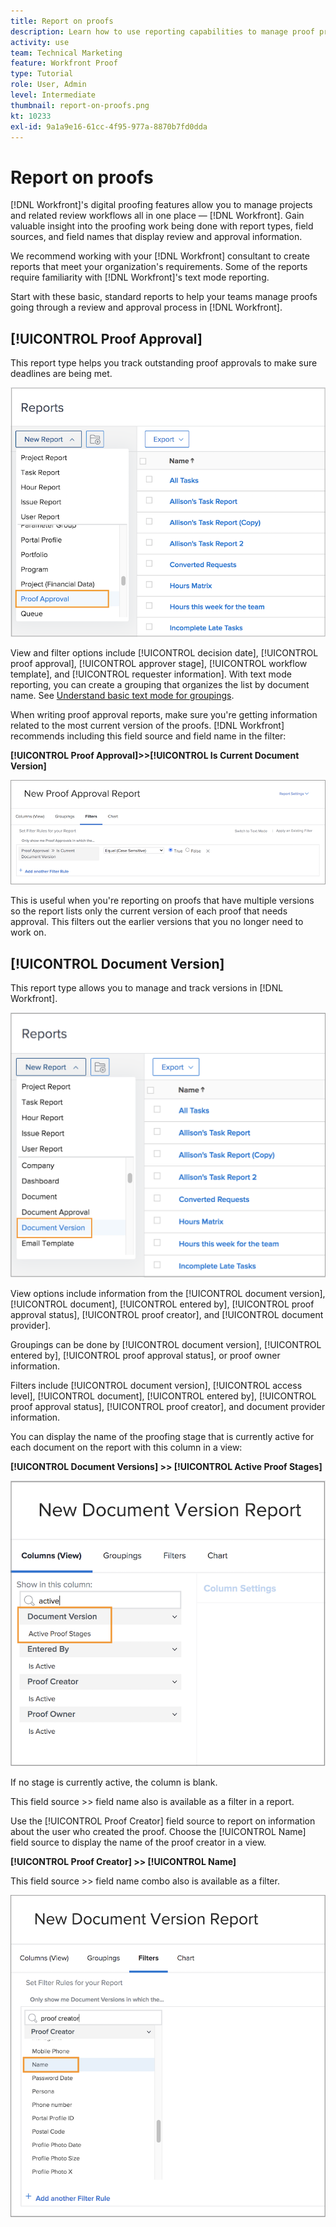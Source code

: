 ```yaml
---
title: Report on proofs
description: Learn how to use reporting capabilities to manage proof progress.
activity: use
team: Technical Marketing
feature: Workfront Proof
type: Tutorial
role: User, Admin
level: Intermediate
thumbnail: report-on-proofs.png
kt: 10233
exl-id: 9a1a9e16-61cc-4f95-977a-8870b7fd0dda
---
```

# Report on proofs

[!DNL Workfront]'s digital proofing features allow you to manage projects and related review workflows all in one place — [!DNL Workfront]. Gain valuable insight into the proofing work being done with report types, field sources, and field names that display review and approval information.

We recommend working with your [!DNL Workfront] consultant to create reports that meet your organization's requirements. Some of the reports require familiarity with [!DNL Workfront]'s text mode reporting.

Start with these basic, standard reports to help your teams manage proofs going through a review and approval process in [!DNL Workfront].

## [!UICONTROL Proof Approval]

This report type helps you track outstanding proof approvals to make sure deadlines are being met.

![Select [!UICONTROL Proof Approval] from the [!UICONTROL New Report] drop-down menu](assets/proof-system-setups-proof-approval-report.png)

View and filter options include [!UICONTROL decision date], [!UICONTROL proof approval], [!UICONTROL approver stage], [!UICONTROL workflow template], and [!UICONTROL requester information]. With text mode reporting, you can create a grouping that organizes the list by document name. See [Understand basic text mode for groupings](https://experienceleague.adobe.com/docs/workfront-learn/tutorials-workfront/reporting/intermediate-reporting/basic-text-mode-for-groupings.html?lang=en).

When writing proof approval reports, make sure you're getting information related to the most current version of the proofs. [!DNL Workfront] recommends including this field source and field name in the filter:

**[!UICONTROL Proof Approval]>>[!UICONTROL Is Current Document Version]**

![Filters tab in report builder](assets/proof-system-setups-proof-approval-report-is-current-version.png)

This is useful when you're reporting on proofs that have multiple versions so the report lists only the current version of each proof that needs approval. This filters out the earlier versions that you no longer need to work on.

## [!UICONTROL Document Version]

This report type allows you to manage and track versions in [!DNL Workfront].

![Select [!UICONTROL Document Version] from the [!UICONTROL New Report] drop-down menu](assets/proof-system-setups-document-version-report.png)

View options include information from the [!UICONTROL document version], [!UICONTROL document], [!UICONTROL entered by], [!UICONTROL proof approval status], [!UICONTROL proof creator], and [!UICONTROL document provider].

Groupings can be done by [!UICONTROL document version], [!UICONTROL entered by], [!UICONTROL proof approval status], or proof owner information.

Filters include [!UICONTROL document version], [!UICONTROL access level], [!UICONTROL document], [!UICONTROL entered by], [!UICONTROL proof approval status], [!UICONTROL proof creator], and document provider information.

You can display the name of the proofing stage that is currently active for each document on the report with this column in a view:

**[!UICONTROL Document Versions] >> [!UICONTROL Active Proof Stages]**

![Filters tab in report builder](assets/proof-system-setups-active-proof-stages.png)

If no stage is currently active, the column is blank.

This field source >> field name also is available as a filter in a report.

Use the [!UICONTROL Proof Creator] field source to report on information about the user who created the proof. Choose the [!UICONTROL Name] field source to display the name of the proof creator in a view.

**[!UICONTROL Proof Creator] >> [!UICONTROL Name]**

This field source >> field name combo also is available as a filter.

![Filters tab in report builder](assets/proof-system-setups-proof-creator-name.png)

<!--
Learn More Icon
Learn how to create reports in [!DNL Workfront] with the Report Creation class.
Access to proofing functionality
-->

